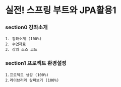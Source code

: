 # 실전! 스프링 부트와 JPA활용1 


### section0 강좌소개 
    1. 강좌소개 (100%)
    2. 수업자료
    3. 강의 소스 코드

### section1 프로젝트 환경설정
    1.프로젝트 생성 (100%)
    2.라이브러리 살펴보기 (100%)
